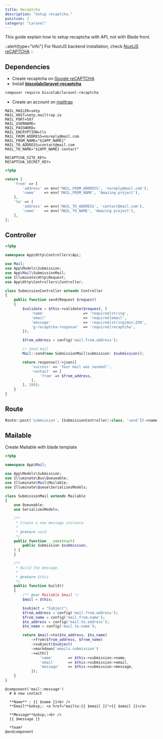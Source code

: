 ```yaml
---
title: Recaptcha
description: "Setup recaptcha."
position: 2
category: "Laravel"
---
```


This guide explain how to setup recaptcha with API, not with Blade front.

::alert{type="info"}
For NuxtJS backend installation, check [NuxtJS reCAPTCHA](/documentation/development/frameworks/nuxtjs/recaptcha)
::

## Dependencies

- Create recaptcha on [Google reCAPTCHA](https://www.google.com/recaptcha/admin)
- Install [**biscolab/laravel-recaptcha**](https://github.com/biscolab/laravel-recaptcha)

```sh
composer require biscolab/laravel-recaptcha
```

- Create an account on [mailtrap](https://mailtrap.io)

```dotenv [.env]
MAIL_MAILER=smtp
MAIL_HOST=smtp.mailtrap.io
MAIL_PORT=587
MAIL_USERNAME=
MAIL_PASSWORD=
MAIL_ENCRYPTION=tls
MAIL_FROM_ADDRESS=noreply@mail.com
MAIL_FROM_NAME="${APP_NAME}"
MAIL_TO_ADDRESS=contact@mail.com
MAIL_TO_NAME="${APP_NAME} contact"

RECAPTCHA_SITE_KEY=
RECAPTCHA_SECRET_KEY=
```

```php title="config/mail.php"
<?php

return [
    'from' => [
        'address' => env('MAIL_FROM_ADDRESS', 'noreply@mail.com'),
        'name'    => env('MAIL_FROM_NAME', 'Amazing project'),
    ],
    'to' => [
        'address' => env('MAIL_TO_ADDRESS', 'contact@mail.com'),
        'name'    => env('MAIL_TO_NAME', 'Amazing project'),
    ],
];
```

## Controller

```php title="app/Http/Controllers/Api/SubmissionController.php"
<?php

namespace App\Http\Controllers\Api;

use Mail;
use App\Models\Submission;
use App\Mail\SubmissionMail;
use Illuminate\Http\Request;
use App\Http\Controllers\Controller;

class SubmissionController extends Controller
{
    public function send(Request $request)
    {
        $validate = $this->validate($request, [
            'name'                  => 'required|string',
            'email'                 => 'required|email',
            'message'               => 'required|string|min:250',
            'g-recaptcha-response'  => 'required|recaptcha',
        ]);

        $from_address = config('mail.from.address');

        // Send mail
        Mail::send(new SubmissionMail(submission: $submission));

        return response()->json([
            'success' => 'Your mail was sended!',
            'contact' => [
                'from' => $from_address,
            ],
        ], 200);
    }
}
```

## Route

```php title="routes/api.php"
Route::post('submission', [SubmissionController::class, 'send'])->name('api.submission.send');
```

## Mailable

Create Mailable with blade template

```php title="app/Mail/SubmissionMail.php"
<?php

namespace App\Mail;

use App\Models\Submission;
use Illuminate\Bus\Queueable;
use Illuminate\Mail\Mailable;
use Illuminate\Queue\SerializesModels;

class SubmissionMail extends Mailable
{
    use Queueable;
    use SerializesModels;

    /**
     * Create a new message instance.
     *
     * @return void
     */
    public function __construct(
        public Submission $submission,
    ) {
    }

    /**
     * Build the message.
     *
     * @return $this
     */
    public function build()
    {
        /** @var Mailable $mail */
        $mail = $this;

        $subject = "Subject";
        $from_address = config('mail.from.address');
        $from_name = config('mail.from.name');
        $to_address = config('mail.to.address');
        $to_name = config('mail.to.name');

        return $mail->to($to_address, $to_name)
            ->from($from_address, $from_name)
            ->subject($subject)
            ->markdown('emails.submission')
            ->with([
                'name'       => $this->submission->name,
                'email'      => $this->submission->email,
                'message'    => $this->submission->message,
            ]);
    }
}
```

```blade [resources/views/emails/submission.blade.php"
@component('mail::message')
  # A new contact

  **Name** : {{ $name }}<br />
  **Email**&nbsp;: <a href="mailto:{{ $email }}">{{ $email }}</a>

  **Message**&nbsp;:<br />
  {{ $message }}

  *Team*
@endcomponent
```
